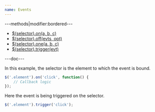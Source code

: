 ```yaml
---
name: Events
---
```


---methods|modifier:bordered---

* [$(selector).on(a, b, c)](/script/events#on)
* [$(selector).off(evts, opt)](/script/events#off)
* [$(selector).one(a, b, c)](/script/events#one)
* [$(selector).trigger(evt)](/script/events#trigger)

---doc---

In this example, the selector is the element to which the event is bound.

```javascript
$('.element').on('click', function() {
	// Callback logic
});
```

Here the event is being triggered on the selector.

```javascript
$('.element').trigger('click');
```